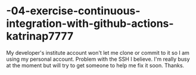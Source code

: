 # -04-exercise-continuous-integration-with-github-actions-katrinap7777

<p>My developer's institute account won't let me clone or commit to it so I am using my personal account. Problem with the SSH I believe. I'm really busy at the moment but will try to get someone to help me fix it soon. Thanks. </p>
